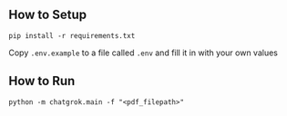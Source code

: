 ## How to Setup
```
pip install -r requirements.txt
```

Copy `.env.example` to a file called `.env` and fill it in with your own values

## How to Run
```
python -m chatgrok.main -f "<pdf_filepath>"
```